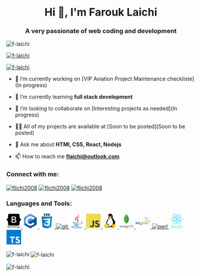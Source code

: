<h1 align="center">Hi 👋, I'm Farouk Laichi</h1>
<h3 align="center">A very passionate of web coding and development</h3>

<p align="left"> <img src="https://komarev.com/ghpvc/?username=f-laichi&label=Profile%20views&color=0e75b6&style=flat" alt="f-laichi" /> </p>

<p align="left"> <a href="https://github.com/ryo-ma/github-profile-trophy"><img src="https://github-profile-trophy.vercel.app/?username=f-laichi" alt="f-laichi" /></a> </p>

<p align="left"> <a href="https://twitter.com/flichi2008" target="blank"><img src="https://img.shields.io/twitter/follow/flichi2008?logo=twitter&style=for-the-badge" alt="f-laichi" /></a> </p>

- 🔭 I’m currently working on [VIP Aviation Project Maintenance checkliste](In progress)

- 🌱 I’m currently learning **full stack development**

- 👯 I’m looking to collaborate on [Interesting projects as needed](In progress)

- 👨‍💻 All of my projects are available at [Soon to be posted](Soon to be posted)

- 💬 Ask me about **HTMl, CSS, React, Nodejs**

- 📫 How to reach me **flaichi@outlook.com**

<h3 align="left">Connect with me:</h3>
<p align="left">
<a href="https://codepen.io/flichi2008" target="blank"><img align="center" src="https://raw.githubusercontent.com/rahuldkjain/github-profile-readme-generator/master/src/images/icons/Social/codepen.svg" alt="flichi2008" height="30" width="40" /></a>
<a href="https://twitter.com/flichi2008" target="blank"><img align="center" src="https://raw.githubusercontent.com/rahuldkjain/github-profile-readme-generator/master/src/images/icons/Social/twitter.svg" alt="flichi2008" height="30" width="40" /></a>
<a href="https://codesandbox.com/flichi2008" target="blank"><img align="center" src="https://raw.githubusercontent.com/rahuldkjain/github-profile-readme-generator/master/src/images/icons/Social/codesandbox.svg" alt="flichi2008" height="30" width="40" /></a>
</p>

<h3 align="left">Languages and Tools:</h3>
<p align="left"> <a href="https://getbootstrap.com" target="_blank" rel="noreferrer"> <img src="https://raw.githubusercontent.com/devicons/devicon/master/icons/bootstrap/bootstrap-plain-wordmark.svg" alt="bootstrap" width="40" height="40"/> </a> <a href="https://www.cprogramming.com/" target="_blank" rel="noreferrer"> <img src="https://raw.githubusercontent.com/devicons/devicon/master/icons/c/c-original.svg" alt="c" width="40" height="40"/> </a> <a href="https://www.w3schools.com/css/" target="_blank" rel="noreferrer"> <img src="https://raw.githubusercontent.com/devicons/devicon/master/icons/css3/css3-original-wordmark.svg" alt="css3" width="40" height="40"/> </a> <a href="https://git-scm.com/" target="_blank" rel="noreferrer"> <img src="https://www.vectorlogo.zone/logos/git-scm/git-scm-icon.svg" alt="git" width="40" height="40"/> </a> <a href="https://www.java.com" target="_blank" rel="noreferrer"> <img src="https://raw.githubusercontent.com/devicons/devicon/master/icons/java/java-original.svg" alt="java" width="40" height="40"/> </a> <a href="https://developer.mozilla.org/en-US/docs/Web/JavaScript" target="_blank" rel="noreferrer"> <img src="https://raw.githubusercontent.com/devicons/devicon/master/icons/javascript/javascript-original.svg" alt="javascript" width="40" height="40"/> </a> <a href="https://www.linux.org/" target="_blank" rel="noreferrer"> <img src="https://raw.githubusercontent.com/devicons/devicon/master/icons/linux/linux-original.svg" alt="linux" width="40" height="40"/> </a> <a href="https://www.mongodb.com/" target="_blank" rel="noreferrer"> <img src="https://raw.githubusercontent.com/devicons/devicon/master/icons/mongodb/mongodb-original-wordmark.svg" alt="mongodb" width="40" height="40"/> </a> <a href="https://www.mysql.com/" target="_blank" rel="noreferrer"> <img src="https://raw.githubusercontent.com/devicons/devicon/master/icons/mysql/mysql-original-wordmark.svg" alt="mysql" width="40" height="40"/> </a> <a href="https://www.perl.org/" target="_blank" rel="noreferrer"> <img src="https://api.iconify.design/logos-perl.svg" alt="perl" width="40" height="40"/> </a> <a href="https://reactjs.org/" target="_blank" rel="noreferrer"> <img src="https://raw.githubusercontent.com/devicons/devicon/master/icons/react/react-original-wordmark.svg" alt="react" width="40" height="40"/> </a> <a href="https://www.typescriptlang.org/" target="_blank" rel="noreferrer"> <img src="https://raw.githubusercontent.com/devicons/devicon/master/icons/typescript/typescript-original.svg" alt="typescript" width="40" height="40"/> </a> </p>

<p><img align="left" src="https://github-readme-stats.vercel.app/api/top-langs?username=f-laichi&show_icons=true&locale=en&layout=compact" alt="f-laichi" /></p>

<p>&nbsp;<img align="center" src="https://github-readme-stats.vercel.app/api?username=f-laichi&show_icons=true&locale=en" alt="f-laichi" /></p>

<p><img align="center" src="https://github-readme-streak-stats.herokuapp.com/?user=f-laichi&" alt="f-laichi" /></p>

